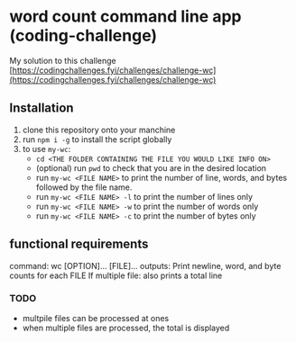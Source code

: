 # word count command line app (coding-challenge)

My solution to this challenge [https://codingchallenges.fyi/challenges/challenge-wc](https://codingchallenges.fyi/challenges/challenge-wc)

## Installation

1. clone this repository onto your manchine
2. run `npm i -g` to install the script globally
3. to use `my-wc`:
   - `cd <THE FOLDER CONTAINING THE FILE YOU WOULD LIKE INFO ON>`
   - (optional) run `pwd` to check that you are in the desired location
   - run `my-wc <FILE NAME>` to print the number of line, words, and bytes followed by the file name.
   - run `my-wc <FILE NAME> -l` to print the number of lines only
   - run `my-wc <FILE NAME> -w` to print the number of words only
   - run `my-wc <FILE NAME> -c` to print the number of bytes only

## functional requirements

command: wc [OPTION]... [FILE]...
outputs: Print newline, word, and byte counts for each FILE
If multiple file: also prints a total line

### TODO

- multpile files can be processed at ones
- when multiple files are processed, the total is displayed
